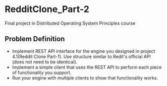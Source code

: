 # RedditClone_Part-2
Final project in Distributed Operating System Principles course
## Problem Definition
* Implement REST API interface for the engine you designed in project 4.1(Reddit Clone Part-1). Use structure similar to Redit's official API (does not need to be identical).
* Implement a simple client that uses the REST API to perform each piece of functionality you support.
* Run your engine with multiple clients to show that functionality works.
